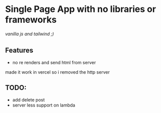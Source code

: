# Single Page App with no libraries or frameworks

###### vanilla js and tailwind ;)

## Features

- no re renders and send html from server

<p>made it work in vercel so i removed the http server</P>

## TODO:

- add delete post
- server less support on lambda
